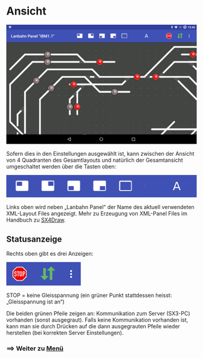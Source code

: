 # Ansicht

![](lbpanel1.png)

Sofern dies in den Einstellungen ausgewählt ist, kann zwischen der Ansicht von 4 Quadranten des Gesamtlayouts und natürlich der Gesamtansicht umgeschaltet werden über die Tasten oben:

![](lbpanel3.png)

Links oben wird neben „Lanbahn Panel“ der Name des aktuell verwendeten XML-Layout Files angezeigt. Mehr zu Erzeugung von XML-Panel Files im Handbuch zu [SX4Draw](https://michael71.github.io/SX4Draw).

## Statusanzeige

Rechts oben gibt es drei Anzeigen:

![](lbpanel4.png)

STOP = keine Gleisspannung (ein grüner Punkt stattdessen heisst: „Gleisspannung ist an“)

Die beiden grünen Pfeile zeigen an: Kommunikation zum Server (SX3-PC) vorhanden (sonst ausgegraut). Falls keine Kommunikation vorhanden ist, kann man sie durch Drücken auf die dann ausgegrauten Pfeile wieder herstellen (bei korrekten Server Einstellungen).


### ==> Weiter zu [Menü](03-Menue.md)
    
